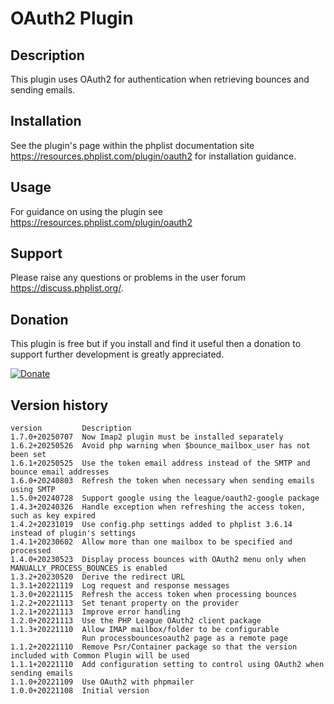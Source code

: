 # OAuth2 Plugin #

## Description ##

This plugin uses OAuth2 for authentication when retrieving bounces and sending emails.

## Installation ##

See the plugin's page within the phplist documentation site <https://resources.phplist.com/plugin/oauth2> for installation guidance.

## Usage ##

For guidance on using the plugin see <https://resources.phplist.com/plugin/oauth2>

## Support ##

Please raise any questions or problems in the user forum <https://discuss.phplist.org/>.

## Donation ##

This plugin is free but if you install and find it useful then a donation to support further development is greatly appreciated.

[![Donate](https://www.paypalobjects.com/en_US/i/btn/btn_donate_LG.gif)](https://www.paypal.com/cgi-bin/webscr?cmd=_s-xclick&hosted_button_id=W5GLX53WDM7T4)

## Version history ##

    version         Description
    1.7.0+20250707  Now Imap2 plugin must be installed separately
    1.6.2+20250526  Avoid php warning when $bounce_mailbox_user has not been set
    1.6.1+20250525  Use the token email address instead of the SMTP and bounce email addresses
    1.6.0+20240803  Refresh the token when necessary when sending emails using SMTP
    1.5.0+20240728  Support google using the league/oauth2-google package
    1.4.3+20240326  Handle exception when refreshing the access token, such as key expired
    1.4.2+20231019  Use config.php settings added to phplist 3.6.14 instead of plugin's settings
    1.4.1+20230602  Allow more than one mailbox to be specified and processed
    1.4.0+20230523  Display process bounces with OAuth2 menu only when MANUALLY_PROCESS_BOUNCES is enabled
    1.3.2+20230520  Derive the redirect URL
    1.3.1+20221119  Log request and response messages
    1.3.0+20221115  Refresh the access token when processing bounces
    1.2.2+20221113  Set tenant property on the provider
    1.2.1+20221113  Improve error handling
    1.2.0+20221113  Use the PHP League OAuth2 client package
    1.1.3+20221110  Allow IMAP mailbox/folder to be configurable
                    Run processbouncesoauth2 page as a remote page
    1.1.2+20221110  Remove Psr/Container package so that the version included with Common Plugin will be used
    1.1.1+20221110  Add configuration setting to control using OAuth2 when sending emails
    1.1.0+20221109  Use OAuth2 with phpmailer
    1.0.0+20221108  Initial version
